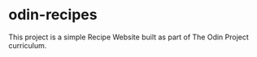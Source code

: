 # odin-recipes
This project is a simple Recipe Website built as part of The Odin Project curriculum.